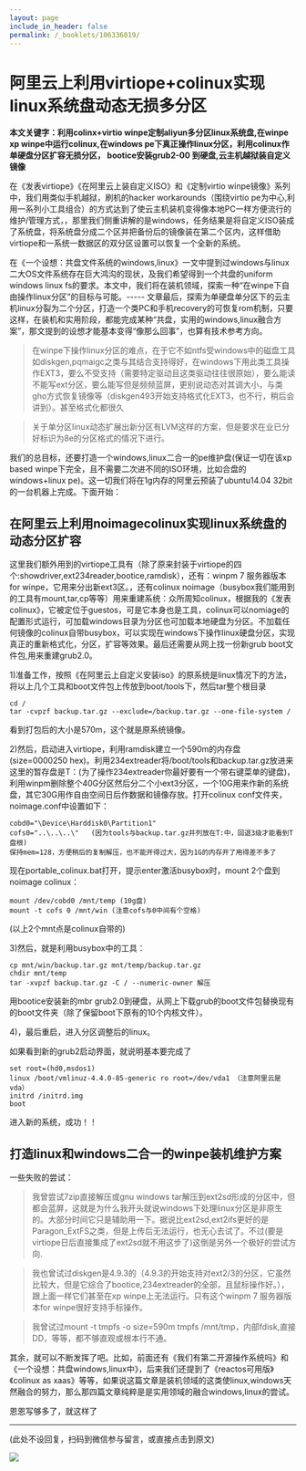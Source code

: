 ```yaml
---
layout: page
include_in_header: false
permalink: /_booklets/106336019/
---
```

阿里云上利用virtiope+colinux实现linux系统盘动态无损多分区
=====

__本文关键字：利用colinx+virtio winpe定制aliyun多分区linux系统盘,在winpe xp winpe中运行colinux,在windows pe下真正操作linux分区，利用colinux作单硬盘分区扩容无损分区， bootice安装grub2-00 到硬盘,云主机越狱装自定义镜像__

在《发表virtiope》《在阿里云上装自定义ISO》和《定制virtio winpe镜像》系列中，我们用类似手机越狱，刷机的hacker workarounds（围绕virtio pe为中心,利用一系列小工具组合）的方式达到了使云主机装机变得像本地PC一样方便流行的维护/管理方式，，那里我们侧重讲解的是windows，任务结果是将自定义ISO装成了系统盘，将系统盘分成二个区并把备份后的镜像装在第二个区内，这样借助virtiope和一系统一数据区的双分区设置可以恢复一个全新的系统。

在《一个设想：共盘文件系统的windows,linux》一文中提到过windows与linux二大OS文件系统存在巨大鸿沟的现状，及我们希望得到一个共盘的uniform windows linux fs的要求。本文中，我们将在装机领域，探索一种“在winpe下自由操作linux分区”的目标与可能。----- 文章最后，探索为单硬盘单分区下的云主机linux分裂为二个分区，打造一个类PC和手机recovery的可恢复rom机制，只要这样，在装机和实用阶段，都能完成某种“共盘，实用的windows,linux融合方案”，那文提到的设想才能基本变得“像那么回事”，也算有技术参考方向。

>在winpe下操作linux分区的难点，在于它不如ntfs受windows中的磁盘工具如diskgen,pqmaigc之类与其结合支持得好，在windows下用此类工具操作EXT3，要么不受支持（需要特定驱动且这类驱动往往很原始），要么能读不能写ext分区，要么能写但是频频蓝屏，更别说动态对其调大小，与类gho方式恢复镜像等（diskgen493开始支持格式化EXT3，也不行，稍后会讲到）。甚至格式化都很久

>关于单分区linux动态扩展出新分区有LVM这样的方案，但是要求在业已分好标识为8e的分区格式的情况下进行。

我们的总目标，还要打造一个windows,linux二合一的pe维护盘(保证一切在该xp based winpe下完全，且不需要二次进不同的ISO环境，比如合盘的windows+linux pe)。这一切我们将在1g内存的阿里云预装了ubuntu14.04 32bit的一台机器上完成。下面开始：

在阿里云上利用noimagecolinux实现linux系统盘的动态分区扩容
-----

这里我们额外用到的virtiope工具有（除了原来封装于virtiope的四个:showdriver,ext234reader,bootice,ramdisk），还有：winpm 7 服务器版本for winpe，它用来分出新ext3区。，还有colinux noimage（busybox我们能用到的工具有mount,tar,cp等等）用来重建系统：众所周知colinux，根据我的《发表colinux》，它被定位于guestos，可是它本身也是工具，colinux可以nomiage的配置形式运行，可加载windows目录为分区也可加载本地硬盘为分区。不加载任何镜像的colinux自带busybox，可以实现在windows下操作linux硬盘分区，实现真正的重新格式化，分区，扩容等效果。最后还需要从网上找一份新grub boot文件包,用来重建grub2.0。

1)准备工作，按照《在阿里云上自定义安装iso》的原系统是linux情况下的方法，将以上几个工具和boot文件包上传放到boot/tools下，然后tar整个根目录

```
cd /
tar -cvpzf backup.tar.gz --exclude=/backup.tar.gz --one-file-system /
```

看到打包后的大小是570m，这个就是原系统镜像。

2)然后，启动进入virtiope，利用ramdisk建立一个590m的内存盘(size=0000250 hex)。利用234extreader将/boot/tools和backup.tar.gz放进来这里的暂存盘是T：(为了操作234extreader你最好要有一个带右键菜单的键盘)，利用winpm删除整个40G分区然后分二个小ext3分区，一个10G用来作新的系统盘，其它30G用作自由空间日后作数据和镜像存放。打开colinux conf文件夹，noimage.conf中设置如下：

```
cobd0="\Device\Harddisk0\Partition1"
cofs0="..\..\..\"   (因为tools与backup.tar.gz并列放在T:中，回退3级才能看到T盘根)
保持mem=128，方便稍后的复制解压，也不能开得过大，因为1G的内存开了用得差不多了
```

现在portable_colinux.bat打开，提示enter激活busybox时，mount 2个盘到noimage colinux：

```
mount /dev/cobd0 /mnt/temp (10g盘)
mount -t cofs 0 /mnt/win (注意cofs与0中间有个空格)
```

(以上2个mnt点是colinux自带的)

3)然后，就是利用busybox中的工具：

```
cp mnt/win/backup.tar.gz mnt/temp/backup.tar.gz
chdir mnt/temp
tar -xvpzf backup.tar.gz -C / --numeric-owner 解压
```

用bootice安装新的mbr grub2.0到硬盘，从网上下载grub的boot文件包替换现有的boot文件夹（除了保留boot下原有的10个内核文件）。

4)，最后重启，进入分区调整后的linux。

如果看到新的grub2启动界面，就说明基本要完成了

```
set root=(hd0,msdos1)
linux /boot/vmlinuz-4.4.0-85-generic ro root=/dev/vda1 （注意阿里云是vda）
initrd /initrd.img
boot
```

进入新的系统，成功！！

打造linux和windows二合一的winpe装机维护方案
-----

一些失败的尝试：

>我曾尝试7zip直接解压或gnu windows tar解压到ext2sd形成的分区中，但都会蓝屏，这就是为什么我开头就说windows下处理linux分区是非原生的。大部分时间它只是辅助用一下。据说比ext2sd,ext2ifs更好的是Paragon_ExtFS之类，但是上传后无法运行，也无心去试了。不过(要是virtiope日后直接集成了ext2sd就不用这步了)这倒是另外一个极好的尝试方向.

>我也曾试过diskgen是4.9.3的（4.9.3的开始支持对ext2/3的分区，它虽然比较大，但是它综合了bootice,234extreader的全部，且鼠标操作好。），跟上面一样它们甚至在xp winpe上无法运行。只有这个winpm 7 服务器版本for winpe很好支持手标操作。

>我曾试过mount  -t tmpfs -o size=590m  tmpfs /mnt/tmp，内部fdisk,直接DD，等等，都不够直观或根本行不通。

其余，就可以不断发挥了吧。比如，前面还有《我们有第二开源操作系统吗》和《一个设想：共盘windows,linux中》，后来我们还提到了《reactos可用版》《colinux as xaas》等等，如果说这篇文章是装机领域的这类使linux,windows天然融合的努力，那么那四篇文章纯粹是是实用领域的融合windows,linux的尝试。

恩恩写够多了，就这样了


-----


(此处不设回复，扫码到微信参与留言，或直接点击到原文)

![](/p/106336019/qrcode.png)

<!-- Markdeep: -->
<meta charset="utf-8">
<link rel="stylesheet" href="../../res/aloha.css?">

<script src="../../res/markdeep.min.js" charset="utf-8"></script>



